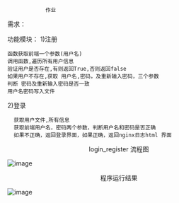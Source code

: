                 作业

需求：
     
功能模块：
1)注册

    函数获取前端一个参数(用户名)
	调用函数,遍历所有用户信息
	验证用户是否存在,有则返回True,否则返回false
	如果用户不存在,获取 用户名,密码，及重新输入密码，三个参数
	判断 密码及重新输入密码是否一致
	用户名密码写入文件
	
2)登录

      获取用户文件,所有信息
	  获取前端用户名，密码两个参数，判断用户名和密码是否正确
	  如果不正确，返回登录界面，如果正确，返回nginx日志html 界面
      
	


<center>login_register 流程图</center >     
                                          
![image]()

<center>程序运行结果</center >

![image](https://github.com/1032231418/python/blob/master/day4/yanshi.gif)

